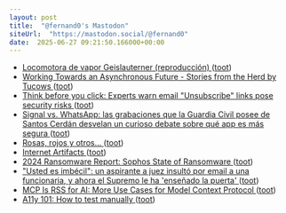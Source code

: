 ```yaml
---
layout: post
title:  "@fernand0's Mastodon"
siteUrl:  "https://mastodon.social/@fernand0"
date:  2025-06-27 09:21:50.166000+00:00
---
```

*  [Locomotora de vapor Geislauterner (reproducción) ](https://www.flickr.com/photos/fernand0/54616876636) ([toot](https://mastodon.social/@fernand0/114754591795878853))
*  [Working Towards an Asynchronous Future - Stories from the Herd by Tucows ](https://storiesfromtheherd.com/working-towards-an-asynchronous-future-d47133d19ef) ([toot](https://mastodon.social/@fernand0/114754561646108282))
*  [Think before you click: Experts warn email "Unsubscribe" links pose security risks ](https://www.techspot.com/news/108263-think-before-you-click-experts-warn-unsubscribe-links.htm) ([toot](https://mastodon.social/@fernand0/114754389770017118))
*  [Signal vs. WhatsApp: las grabaciones que la Guardia Civil posee de Santos Cerdán desvelan un curioso debate sobre qué app es más segura ](https://www.genbeta.com/actualidad/signal-vs-whatsapp-grabaciones-que-guardia-civil-posee-santos-cerdan-desvelan-curioso-debate-que-app-segur) ([toot](https://mastodon.social/@fernand0/114752804892551963))
*  [Rosas, rojos y otros… ](https://avecesunafoto.wordpress.com/2025/06/26/rosas-rojos-y-otros) ([toot](https://mastodon.social/@fernand0/114750786985653753))
*  [Internet Artifacts ](https://neal.fun/internet-artifacts) ([toot](https://mastodon.social/@fernand0/114750785583881457))
*  [2024 Ransomware Report: Sophos State of Ransomware ](https://www.sophos.com/en-us/content/state-of-ransomware?x-clickref=1110lamNEx) ([toot](https://mastodon.social/@fernand0/114750518003249115))
*  ["Usted es imbécil": un aspirante a juez insultó por email a una funcionaria, y ahora el Supremo le ha 'enseñado la puerta' ](https://www.genbeta.com/actualidad/usted-imbecil-aspirante-a-juez-insulto-email-a-funcionaria-ahora-supremo-le-ha-ensenado-puert) ([toot](https://mastodon.social/@fernand0/114750336400590837))
*  [MCP Is RSS for AI: More Use Cases for Model Context Protocol ](https://thenewstack.io/mcp-is-rss-for-ai-more-use-cases-for-model-context-protocol) ([toot](https://mastodon.social/@fernand0/114750137804956242))
*  [A11y 101: How to test manually ](https://tarnoff.info/2025/05/15/a11y-101-how-to-test-manually) ([toot](https://mastodon.social/@fernand0/114749376121118468))
